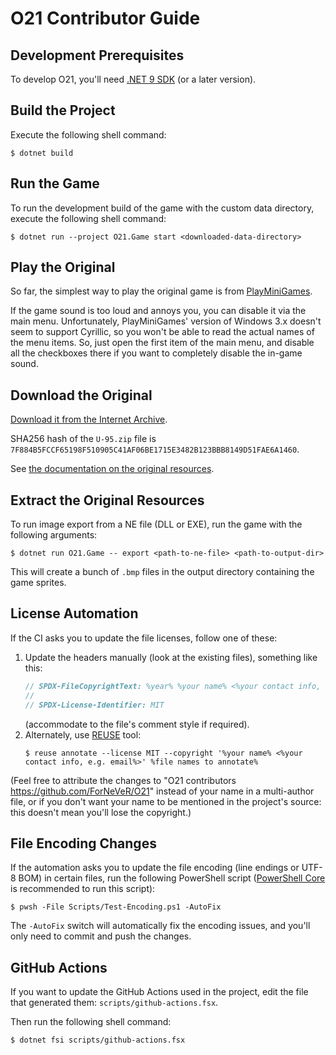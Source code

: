 <!--
SPDX-FileCopyrightText: 2024-2025 O21 contributors <https://github.com/ForNeVeR/O21>

SPDX-License-Identifier: MIT
-->

O21 Contributor Guide
=====================

Development Prerequisites
-------------------------

To develop O21, you'll need [.NET 9 SDK][dotnet] (or a later version).

Build the Project
-----------------

Execute the following shell command:

```console
$ dotnet build
```

Run the Game
------------
To run the development build of the game with the custom data directory, execute the following shell command:

```console
$ dotnet run --project O21.Game start <downloaded-data-directory>
```

Play the Original
-----------------

So far, the simplest way to play the original game is from [PlayMiniGames][play-mini-games.u95].

If the game sound is too loud and annoys you, you can disable it via the main menu. Unfortunately, PlayMiniGames' version of Windows 3.x doesn't seem to support Cyrillic, so you won't be able to read the actual names of the menu items. So, just open the first item of the main menu, and disable all the checkboxes there if you want to completely disable the in-game sound. 

Download the Original
---------------------

[Download it from the Internet Archive][archive.u95].

SHA256 hash of the `U-95.zip` file is `7F884B5FCCF65198F510905C41AF06BE1715E3482B123BBB8149D51FAE6A1460`.

See [the documentation on the original resources][docs.resources].

Extract the Original Resources
------------------------------

To run image export from a NE file (DLL or EXE), run the game with the following arguments:

```console
$ dotnet run O21.Game -- export <path-to-ne-file> <path-to-output-dir>
```

This will create a bunch of `.bmp` files in the output directory containing the game sprites. 

License Automation
------------------
If the CI asks you to update the file licenses, follow one of these:
1. Update the headers manually (look at the existing files), something like this:
   ```csharp
   // SPDX-FileCopyrightText: %year% %your name% <%your contact info, e.g. email%>
   //
   // SPDX-License-Identifier: MIT
   ```
   (accommodate to the file's comment style if required).
2. Alternately, use [REUSE][reuse] tool:
   ```console
   $ reuse annotate --license MIT --copyright '%your name% <%your contact info, e.g. email%>' %file names to annotate%
   ```

(Feel free to attribute the changes to "O21 contributors <https://github.com/ForNeVeR/O21>" instead of your name in a multi-author file, or if you don't want your name to be mentioned in the project's source: this doesn't mean you'll lose the copyright.)

File Encoding Changes
---------------------
If the automation asks you to update the file encoding (line endings or UTF-8 BOM) in certain files, run the following PowerShell script ([PowerShell Core][powershell] is recommended to run this script):
```console
$ pwsh -File Scripts/Test-Encoding.ps1 -AutoFix
```

The `-AutoFix` switch will automatically fix the encoding issues, and you'll only need to commit and push the changes.

GitHub Actions
--------------
If you want to update the GitHub Actions used in the project, edit the file that generated them: `scripts/github-actions.fsx`.

Then run the following shell command:
```console
$ dotnet fsi scripts/github-actions.fsx
```

[archive.u95]: https://archive.org/details/u-95_20230304
[docs.resources]: docs/resources.md
[dotnet]: https://dotnet.microsoft.com/en-us/download
[play-mini-games.u95]: https://playminigames.net/game/u95
[powershell]: https://learn.microsoft.com/en-us/powershell/scripting/install/installing-powershell
[reuse]: https://reuse.software/
